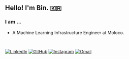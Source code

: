 ## Hello! I'm Bin. 🇰🇷


### I am ...

- A Machine Learning Infrastructure Engineer at Moloco.
<br>

[![LinkedIn](https://img.shields.io/badge/linkedin-%230077B5.svg?style=for-the-badge&logo=linkedin&logoColor=white)](https://www.linkedin.com/in/bin-jang-14b977148/)
[![GitHub](https://img.shields.io/badge/github-%23121011.svg?style=for-the-badge&logo=github&logoColor=white)](https://github.com/binjang)
[![Instagram](https://img.shields.io/badge/Instagram-%23E4405F.svg?style=for-the-badge&logo=Instagram&logoColor=white)](https://www.instagram.com/binj0313/)
[![Gmail](https://img.shields.io/badge/Gmail-D14836?style=for-the-badge&logo=gmail&logoColor=white)](mailto:bjang98@gmail.com)

<!--
**binjang/binjang** is a ✨ _special_ ✨ repository because its `README.md` (this file) appears on your GitHub profile.

Here are some ideas to get you started:

- 🔭 I’m currently working on ...
- 🌱 I’m currently learning ...
- 👯 I’m looking to collaborate on ...
- 🤔 I’m looking for help with ...
- 💬 Ask me about ...
- 📫 How to reach me: ...
- 😄 Pronouns: ...
- ⚡ Fun fact: ...
-->
